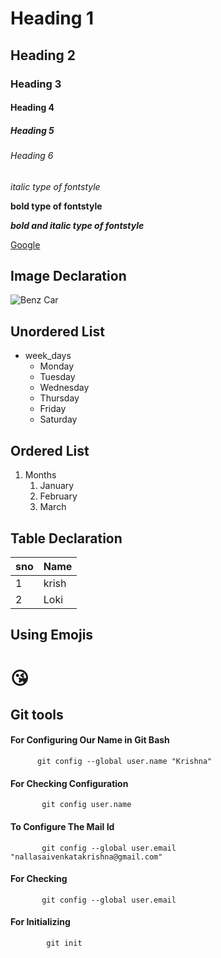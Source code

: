 # Heading 1
## Heading 2
### Heading 3
#### Heading 4
##### Heading 5
###### Heading 6
*italic type of fontstyle*

**bold type of fontstyle**

***bold and italic type of fontstyle***

[Google](https://www.google.com/)

## Image Declaration
![Benz Car](https://images.unsplash.com/photo-1605559424843-9e4c228bf1c2?ixlib=rb-1.2.1&ixid=MnwxMjA3fDB8MHxzZWFyY2h8OXx8Y2Fyc3xlbnwwfHwwfHw%3D&w=1000&q=80)

## Unordered List
* week_days
   * Monday
   * Tuesday
   * Wednesday
   * Thursday
   * Friday
   * Saturday

## Ordered List
1. Months
     1. January
     2. February
     3. March

## Table Declaration
sno|Name
---|-----
1|krish
2|Loki

## Using Emojis
# 😘



## Git tools

#### For Configuring Our Name in Git Bash
          git config --global user.name "Krishna"
#### For Checking Configuration
           git config user.name
#### To Configure The Mail Id
           git config --global user.email "nallasaivenkatakrishna@gmail.com"
#### For Checking
           git config --global user.email
#### For Initializing
            git init

